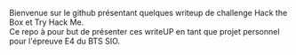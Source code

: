 Bienvenue sur le github présentant quelques writeup de challenge Hack the Box et Try Hack Me.\
Ce repo à pour but de présenter ces writeUP en tant que projet personnel pour l'épreuve E4 du BTS SIO.
